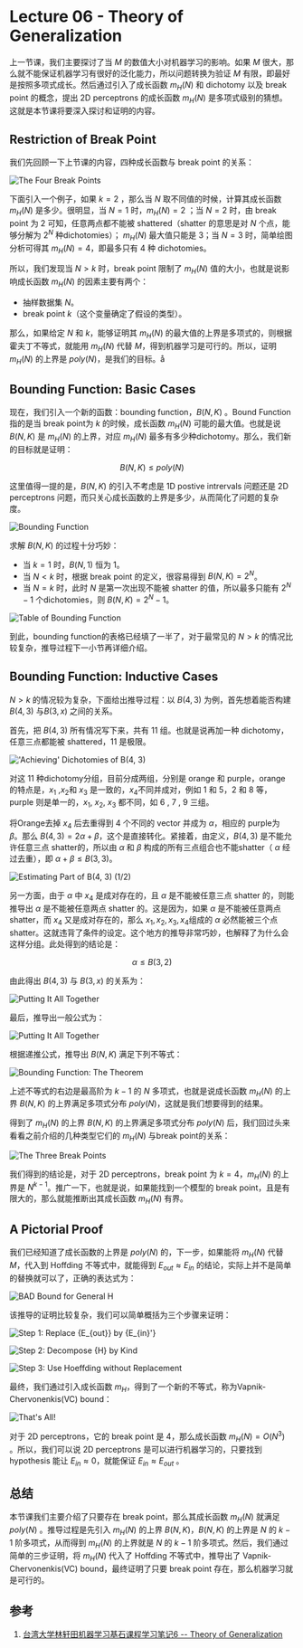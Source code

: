 # Lecture 06 - Theory of Generalization

上一节课，我们主要探讨了当 ${M}$ 的数值大小对机器学习的影响。如果 ${M}$ 很大，那么就不能保证机器学习有很好的泛化能力，所以问题转换为验证 ${M}$ 有限，即最好是按照多项式成长。然后通过引入了成长函数 ${m_{H}(N)}$ 和 dichotomy 以及 break point 的概念，提出 2D perceptrons 的成长函数 ${m_{H}(N)}$ 是多项式级别的猜想。这就是本节课将要深入探讨和证明的内容。

## Restriction of Break Point

我们先回顾一下上节课的内容，四种成长函数与 break point 的关系：

![The Four Break Points](http://ofqm89vhw.bkt.clouddn.com/48a1dfde0a043904b2c864442bb7acaf.png)

下面引入一个例子，如果 ${k=2}$ ，那么当 ${N}$ 取不同值的时候，计算其成长函数 ${m_{H}(N)}$ 是多少。很明显，当 ${N=1}$ 时，${m_{H}(N) = 2}$ ；当 ${N=2}$ 时，由 break point 为 ${2}$ 可知，任意两点都不能被 shattered（shatter 的意思是对 ${N}$ 个点，能够分解为 ${2^{N}}$ 种dichotomies）； ${m_{H}(N)}$ 最大值只能是 ${3}$；当 ${N=3}$ 时，简单绘图分析可得其 ${m_{H}(N) =4}$，即最多只有 ${4}$ 种 dichotomies。

所以，我们发现当 ${N>k}$ 时，break point 限制了 ${m_{H}(N)}$ 值的大小，也就是说影响成长函数 ${m_{H}(N)}$ 的因素主要有两个：

- 抽样数据集 ${N}$。
- break point ${k}$（这个变量确定了假设的类型）。

那么，如果给定 ${N}$ 和 ${k}$，能够证明其 ${m_{H}(N)}$ 的最大值的上界是多项式的，则根据霍夫丁不等式，就能用 ${m_{H}(N)}$ 代替 ${M}$，得到机器学习是可行的。所以，证明 ${m_{H}(N)}$ 的上界是 ${poly(N)}$，是我们的目标。å

## Bounding Function: Basic Cases

现在，我们引入一个新的函数：bounding function，${B(N,K)}$ 。Bound Function 指的是当 break point为 ${k}$ 的时候，成长函数 ${m_{H}(N)}$ 可能的最大值。也就是说 ${B(N,K)}$ 是 ${m_{H}(N)}$ 的上界，对应 ${m_{H}(N)}$ 最多有多少种dichotomy。那么，我们新的目标就是证明：

$${B(N,K) \leq poly(N)}$$

这里值得一提的是，${B(N,K)}$ 的引入不考虑是 1D postive intrervals 问题还是 2D perceptrons 问题，而只关心成长函数的上界是多少，从而简化了问题的复杂度。

![Bounding Function](http://ofqm89vhw.bkt.clouddn.com/dd5447424e25195c06f982ec95406af5.png)

求解 ${B(N,K)}$ 的过程十分巧妙：

- 当 ${k=1}$ 时，${B(N,1)}$ 恒为 ${1}$。
- 当 ${N < k}$ 时，根据 break point 的定义，很容易得到 ${B(N,K) =2^N}$。
- 当 ${N = k}$ 时，此时 ${N}$ 是第一次出现不能被 shatter 的值，所以最多只能有 ${2^N-1}$ 个dichotomies，则 ${B(N,K) =2^N-1}$。

![Table of Bounding Function](http://ofqm89vhw.bkt.clouddn.com/f7a4664377cf91fec7d0a98bc5461cfb.png)

到此，bounding function的表格已经填了一半了，对于最常见的 ${N>k}$ 的情况比较复杂，推导过程下一小节再详细介绍。

## Bounding Function: Inductive Cases

${N > k}$ 的情况较为复杂，下面给出推导过程：以 ${B(4,3)}$ 为例，首先想着能否构建 ${B(4,3)}$ 与${B(3,x)}$ 之间的关系。

首先，把 ${B(4,3)}$ 所有情况写下来，共有 ${11}$ 组。也就是说再加一种 dichotomy，任意三点都能被 shattered，${11}$ 是极限。

!['Achieving' Dichotomies of B(4, 3)](http://ofqm89vhw.bkt.clouddn.com/ded60a2d565554d7ae89b07c46bcc88c.png)

对这 ${11}$ 种dichotomy分组，目前分成两组，分别是 orange 和 purple，orange 的特点是，${x_1}$ ,${x_2}$和 ${x_3}$ 是一致的，${x_4}$不同并成对，例如 ${1}$ 和 ${5}$，${2}$ 和 ${8}$ 等，purple 则是单一的，${x_1}$, ${x_2}$, ${x_3}$ 都不同，如 ${6}$ , ${7}$ , ${9}$ 三组。

将Orange去掉 ${x_4}$ 后去重得到 ${4}$ 个不同的 vector 并成为 ${\alpha}$，相应的 purple为 ${\beta}$。那么 ${B(4,3) = 2 \alpha + \beta}$，这个是直接转化。紧接着，由定义，${B(4,3)}$ 是不能允许任意三点 shatter的，所以由 ${\alpha}$ 和 ${\beta}$ 构成的所有三点组合也不能shatter（ ${\alpha}$ 经过去重），即 ${\alpha+β \leq B(3,3)}$。

![Estimating Part of B(4, 3) (1/2)](http://ofqm89vhw.bkt.clouddn.com/153b4e55f9bbb2ca6b01f575f0024150.png)

另一方面，由于 ${\alpha}$ 中 ${x_4}$ 是成对存在的，且 ${\alpha}$ 是不能被任意三点 shatter 的，则能推导出 ${\alpha}$ 是不能被任意两点 shatter 的。这是因为，如果 ${\alpha}$ 是不能被任意两点 shatter，而 ${x_4}$ 又是成对存在的，那么 ${x_1, x_2, x_3, x_4}$组成的 ${\alpha}$ 必然能被三个点 shatter。这就违背了条件的设定。这个地方的推导非常巧妙，也解释了为什么会这样分组。此处得到的结论是：

$${\alpha \leq B(3,2)}$$

由此得出 ${B(4,3)}$ 与 ${B(3,x)}$ 的关系为：

![Putting It All Together](http://ofqm89vhw.bkt.clouddn.com/56cef07f24ceadec8a4bb47eff30bf98.png)

最后，推导出一般公式为：

![Putting It All Together](http://ofqm89vhw.bkt.clouddn.com/be89a031d30f8c58222e4a0e1b583e33.png)

根据递推公式，推导出 ${B(N,K)}$ 满足下列不等式：

![Bounding Function: The Theorem](http://ofqm89vhw.bkt.clouddn.com/2e4c6c38f10ae4bcd8472bbbc275317f.png)

上述不等式的右边是最高阶为 ${k-1}$ 的 ${N}$ 多项式，也就是说成长函数 ${m_{H}(N)}$ 的上界 ${B(N,K)}$ 的上界满足多项式分布 ${poly(N)}$，这就是我们想要得到的结果。

得到了 ${m_{H}(N)}$ 的上界 ${B(N,K)}$ 的上界满足多项式分布 ${poly(N)}$ 后，我们回过头来看看之前介绍的几种类型它们的 ${m_{H}(N)}$ 与break point的关系：

![The Three Break Points](http://ofqm89vhw.bkt.clouddn.com/6af894d021c610aba9398458428dc2f6.png)

我们得到的结论是，对于 2D perceptrons，break point 为 ${k=4}$，${m_{H}(N)}$ 的上界是 ${N^{k-1}}$。推广一下，也就是说，如果能找到一个模型的 break point，且是有限大的，那么就能推断出其成长函数 ${m_{H}(N)}$ 有界。

## A Pictorial Proof

我们已经知道了成长函数的上界是 ${poly(N)}$ 的，下一步，如果能将 ${m_{H}(N)}$ 代替 ${M}$，代入到 Hoffding 不等式中，就能得到 ${E_{out} \approx E_{in}}$ 的结论，实际上并不是简单的替换就可以了，正确的表达式为：

![BAD Bound for General H](http://ofqm89vhw.bkt.clouddn.com/f0d5cdb6f03a3b9205b837acf5893b26.png)

该推导的证明比较复杂，我们可以简单概括为三个步骤来证明：

![Step 1: Replace ${E_{out}}$ by ${E_{in}'}$](http://ofqm89vhw.bkt.clouddn.com/3220cb2fd3f8a59aae36e8317644b9fd.png)

![Step 2: Decompose ${H}$ by Kind](http://ofqm89vhw.bkt.clouddn.com/e3738557e54ff499a15d5cfb6c1d4c3c.png)

![Step 3: Use Hoeffding without Replacement](http://ofqm89vhw.bkt.clouddn.com/8e9e19eb748792aeddb1c85221fa1340.png)

最终，我们通过引入成长函数 ${m_H}$，得到了一个新的不等式，称为Vapnik-Chervonenkis(VC) bound：

![That's All!](http://ofqm89vhw.bkt.clouddn.com/c1af28d92d977be33488fff9a601fe28.png)

对于 2D perceptrons，它的 break point 是 ${4}$，那么成长函数 ${m_{H}(N) =O(N^3)}$ 。所以，我们可以说 2D perceptrons 是可以进行机器学习的，只要找到 hypothesis 能让 ${E_{in} \approx 0}$，就能保证 ${E_{in} \approx E_{out}}$ 。

## 总结

本节课我们主要介绍了只要存在 break point，那么其成长函数 ${m_{H}(N)}$ 就满足 ${poly(N)}$ 。推导过程是先引入 ${m_{H}(N)}$ 的上界 ${B(N,K)}$，${B(N,K)}$ 的上界是 ${N}$ 的 ${k-1}$ 阶多项式，从而得到 ${m_{H}(N)}$ 的上界就是 ${N}$ 的 ${k-1}$ 阶多项式。然后，我们通过简单的三步证明，将 ${m_{H}(N)}$ 代入了 Hoffding 不等式中，推导出了 Vapnik-Chervonenkis(VC) bound，最终证明了只要 break point 存在，那么机器学习就是可行的。

## 参考

1. [台湾大学林轩田机器学习基石课程学习笔记6 -- Theory of Generalization](http://blog.csdn.net/red_stone1/article/details/71122928)